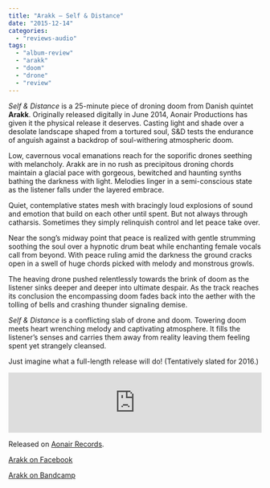 ```yaml
---
title: "Arakk – Self & Distance"
date: "2015-12-14"
categories: 
  - "reviews-audio"
tags: 
  - "album-review"
  - "arakk"
  - "doom"
  - "drone"
  - "review"
---
```


_Self & Distance_ is a 25-minute piece of droning doom from Danish quintet **Arakk**. Originally released digitally in June 2014, Aonair Productions has given it the physical release it deserves. Casting light and shade over a desolate landscape shaped from a tortured soul, S&D tests the endurance of anguish against a backdrop of soul-withering atmospheric doom.

Low, cavernous vocal emanations reach for the soporific drones seething with melancholy. Arakk are in no rush as precipitous droning chords maintain a glacial pace with gorgeous, bewitched and haunting synths bathing the darkness with light. Melodies linger in a semi-conscious state as the listener falls under the layered embrace.

Quiet, contemplative states mesh with bracingly loud explosions of sound and emotion that build on each other until spent. But not always through catharsis. Sometimes they simply relinquish control and let peace take over.

Near the song’s midway point that peace is realized with gentle strumming soothing the soul over a hypnotic drum beat while enchanting female vocals call from beyond. With peace ruling amid the darkness the ground cracks open in a swell of huge chords picked with melody and monstrous growls.

The heaving drone pushed relentlessly towards the brink of doom as the listener sinks deeper and deeper into ultimate despair. As the track reaches its conclusion the encompassing doom fades back into the aether with the tolling of bells and crashing thunder signaling demise.

_Self & Distance_ is a conflicting slab of drone and doom. Towering doom meets heart wrenching melody and captivating atmosphere. It fills the listener’s senses and carries them away from reality leaving them feeling spent yet strangely cleansed.

Just imagine what a full-length release will do! (Tentatively slated for 2016.)

<iframe style="border: 0; width: 100%; height: 120px;" src="https://bandcamp.com/EmbeddedPlayer/track=3988861117/size=large/bgcol=ffffff/linkcol=0687f5/tracklist=false/artwork=small/transparent=true/" width="300" height="150" seamless=""><a href="http://arakk.bandcamp.com/track/self-distance">Self &amp; Distance by ARAKK</a></iframe>

Released on [Aonair Records](http://aonairproductions.bigcartel.com/).

[Arakk on Facebook](https://www.facebook.com/arakkdoom/)

[Arakk on Bandcamp](http://arakk.bandcamp.com/)
